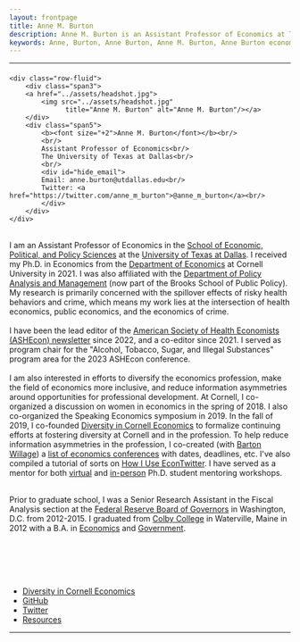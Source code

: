 ```yaml
---
layout: frontpage
title: Anne M. Burton
description: Anne M. Burton is an Assistant Professor of Economics at The University of Texas at Dallas. 
keywords: Anne, Burton, Anne Burton, Anne M. Burton, Anne Burton economics, Anne M. Burton economics, Anne Burton Cornell, Anne M. Burton Cornell, Ph.D., Assistant Professor, Anne Burton UT Dallas, Anne Burton EPPS, Anne M. Burton UT Dallas, Anne M. Burton EPPS, health economics, public economics, economics of crime
---
```


<!--[curriculum vitae ![CV as pdf]({{ BASE_PATH }}/pages/icons16/pdf-icon.png)]({{ BASE_PATH }}/assets/CV.pdf)<br/>-->


---
<body>  

<div class="container-narrow">
  <div class="content">

<div class="row-fluid">
  <div class="span12">
    <!--<hr />-->

<div class="container">
<h4><a name="contact"></a><!--contact--></h4>

    <div class="row-fluid">
        <div class="span3">
        <a href="../assets/headshot.jpg">
            <img src="../assets/headshot.jpg"
                  title="Anne M. Burton" alt="Anne M. Burton"/></a>
        </div>
        <div class="span5">
            <b><font size="+2">Anne M. Burton</font></b><br/>
            <br/>
            Assistant Professor of Economics<br/>
            The University of Texas at Dallas<br/>
            <br/>
            <div id="hide_email">
            Email: anne.burton@utdallas.edu<br/>
            Twitter: <a href="https://twitter.com/anne_m_burton">@anne_m_burton</a><br/>
            </div>
        </div> 
    </div>
</div>

<br/>
I am an Assistant Professor of Economics in the <a href="https://epps.utdallas.edu/">School of Economic, Political, and Policy Sciences</a> at the <a href="https://utdallas.edu/">University of Texas at Dallas</a>. I received my Ph.D. in Economics from the <a href="https://economics.cornell.edu/">Department of Economics</a> at Cornell University in 2021. I was also affiliated with the  <a href="http://www.human.cornell.edu/pam">Department of Policy Analysis and Management</a> (now part of the Brooks School of Public Policy). My research is primarily concerned with the spillover effects of risky health behaviors and crime, which means my work lies at the intersection of health economics, public economics, and the economics of crime.
<br/>
<br/>
I have been the lead editor of the <a href="https://www.ashecon.org/newsletter/">American Society of Health Economists (ASHEcon) newsletter</a> since 2022, and a co-editor since 2021. I served as program chair for the "Alcohol, Tobacco, Sugar, and Illegal Substances" program area for the 2023 ASHEcon conference.
<br/>
<br/>
I am also interested in efforts to diversify the economics profession, make the field of economics more inclusive, and reduce information asymmetries around opportunities for professional development. At Cornell, I co-organized a discussion on women in economics in the spring of 2018. I also co-organized the Speaking Economics symposium in 2019. In the fall of 2019, I co-founded <a href="https://diversity-in-cornell-economics.github.io/">Diversity in Cornell Economics</a> to formalize continuing efforts at fostering diversity at Cornell and in the profession. To help reduce information asymmetries in the profession, I co-created (with <a href="http://bartonwillage.com/">Barton Willage</a>) a <a href="https://docs.google.com/spreadsheets/d/1MNeXLKiwQA4MK3cZ3Hr1WWXZTReh3rKQU_yfTKnu-hg/edit#gid=720648348">list of economics conferences</a> with dates, deadlines, etc. I've also compiled a tutorial of sorts on <a href="https://annemburton.com/assets/burton_econtwitter_slides.pdf">How I Use EconTwitter</a>. I have served as a mentor for both <a href="https://www.aeaweb.org/news/cswep-call-for-applications-virtual-mentoring-workshop-health-econ-april-6-2023">virtual</a> and <a href="https://www.aeaweb.org/about-aea/committees/cswep/programs/regional/south">in-person</a> Ph.D. student mentoring workshops.


<br/>
<br/>

Prior to graduate school, I was a Senior Research Assistant in the Fiscal Analysis section at the <a href="https://www.federalreserve.gov/">Federal Reserve Board of Governors</a> in Washington, D.C. from 2012-2015. I graduated from <a href="https://www.colby.edu/">Colby College</a> in Waterville, Maine in 2012 with a B.A. in <a href="https://www.colby.edu/econ/">Economics</a> and <a href="http://www.colby.edu/government/">Government</a>.
<br/>
<br/>

<br/>
<br/>
<br/>



<div class="navbar">
  <div class="navbar-inner">
      <ul class="nav">
          <li><a href="https://diversity-in-cornell-economics.github.io/">Diversity in Cornell Economics</a></li>
          <li><a href="https://github.com/anne-m-burton">GitHub</a></li>
          <li><a href="https://twitter.com/anne_m_burton">Twitter</a></li>
          <li><a href="{{ BASE_PATH }}/pages/resources.html">Resources</a></li>
      </ul>
  </div>
</div>

  </div>
</div>

</div>
<hr>
<span id="lastModified"></span>

</div>
</body>
